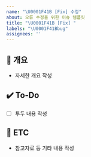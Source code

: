```yaml
---
name: "\U0001F41B [Fix] 수정"
about: 오류 수정을 위한 이슈 템플릿
title: "\U0001F41B [Fix] "
labels: "\U0001F41Bbug"
assignees: ''
---
```


## 📝 개요

- 자세한 개요 작성

## ✔️ To-Do

- [ ] 투두 내용 작성

## 👀 ETC

- 참고자료 등 기타 내용 작성

